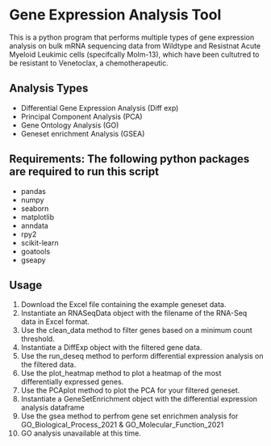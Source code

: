 # Gene Expression Analysis Tool
This is a python program that performs multiple types of gene expression analysis on bulk mRNA sequencing data from  Wildtype and Resistnat Acute Myeloid Leukimic cells (specifcally Molm-13), which have been cultutred to be resistant to Venetoclax, a chemotherapeutic. 
## Analysis Types
- Differential Gene Expression Analysis (Diff exp)
- Principal Component Analysis (PCA)
- Gene Ontology Analysis (GO)
- Geneset enrichment Analysis (GSEA)

## Requirements: The following python packages are required to run this script
- pandas
- numpy
- seaborn
- matplotlib
- anndata
- rpy2
- scikit-learn
- goatools
- gseapy

## Usage
1. Download the Excel file containing the example geneset data.
2. Instantiate an RNASeqData object with the filename of the RNA-Seq data in Excel format.
3. Use the clean_data method to filter genes based on a minimum count threshold.
4. Instantiate a DiffExp object with the filtered gene data.
5. Use the run_deseq method to perform differential expression analysis on the filtered data.
6. Use the plot_heatmap method to plot a heatmap of the most differentially expressed genes.
7. Use the PCAplot method to plot the PCA for your filtered geneset.
8. Instantiate a GeneSetEnrichment object with the differential expression analysis dataframe
9. Use the gsea method to perfrom gene set enrichmen analysis for GO_Biological_Process_2021 & GO_Molecular_Function_2021
10. GO analysis unavailable at this time.
